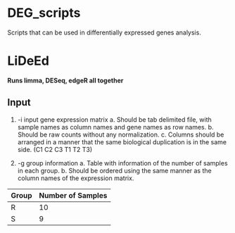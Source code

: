 # DEG_scripts
Scripts that can be used in differentially expressed genes analysis.

# LiDeEd
**Runs limma, DESeq, edgeR all together**
## Input
1. -i input gene expression matrix
a. Should be tab delimited file, with sample names as column names and gene names as row names.
b. Should be raw counts without any normalization.
c. Columns should be arranged in a manner that the same biological duplication is in the same side. (C1 C2 C3 T1 T2 T3)

2. -g group information
a. Table with information of the number of samples in each group.
b. Should be ordered using the same manner as the column names of the expression matrix. 


| Group | Number of Samples |
| --- | ----------- |
| R | 10|
| S | 9 |
